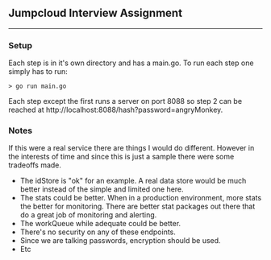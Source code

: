 ## Jumpcloud Interview Assignment


----------


### Setup
Each step is in it's own directory and has a main.go.  To run each step one simply has to run:

    > go run main.go

Each step except the first runs a server on port 8088 so step 2 can be reached at http://localhost:8088/hash?password=angryMonkey.

### Notes
If this were a real service there are things I would do different.  However in the interests of time and since this is just a sample there were some tradeoffs made.

- The idStore is "ok" for an example.  A real data store would be much better instead of the simple and limited one here.
- The stats could be better.  When in a production environment, more stats the better for monitoring.  There are better stat packages out there that do a great job of monitoring and alerting.
- The workQueue while adequate could be better.
- There's no security on any of these endpoints.
- Since we are talking passwords, encryption should be used.
- Etc